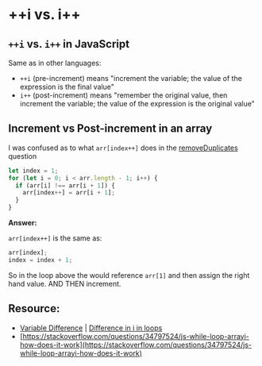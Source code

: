 # ++i vs. i++

## `++i` vs. `i++` in JavaScript

Same as in other languages:

* `++i` \(pre-increment\) means "increment the variable; the value of the expression is the final value"
* `i++` \(post-increment\) means "remember the original value, then increment the variable; the value of the expression is the original value"

## Increment vs Post-increment in an array

I was confused as to what `arr[index++]` does in the [removeDuplicates](https://github.com/snesjhon/cs/tree/e0121b714018febf2f30465f26b64b2d948011c0/faqs/leetcode/removeDuplicates.js) question

```javascript
let index = 1;
for (let i = 0; i < arr.length - 1; i++) {
  if (arr[i] !== arr[i + 1]) {
    arr[index++] = arr[i + 1];
  }
}
```

**Answer:**

`arr[index++]` is the same as:

```javascript
arr[index];
index = index + 1;
```

So in the loop above the would reference `arr[1]` and then assign the right hand value. AND THEN increment.

## **Resource**:

* [Variable Difference](https://stackoverflow.com/questions/3469885/somevariable-vs-somevariable-in-javascript) \| [Difference in i in loops](https://stackoverflow.com/questions/22084653/is-there-a-difference-between-i-and-i-in-this-loop)
* [https://stackoverflow.com/questions/34797524/js-while-loop-arrayi-how-does-it-work](https://stackoverflow.com/questions/34797524/js-while-loop-arrayi-how-does-it-work)

